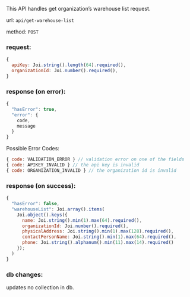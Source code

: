 This API handles get organization’s warehouse list request.

url: `api/get-warehouse-list`

method: `POST`

### request: 
```js
{
  apiKey: Joi.string().length(64).required(),
  organizationId: Joi.number().required(),
}
```

### response (on error):
```js
{
  "hasError": true,
  "error": {
    code,
    message
  }
}
```

Possible Error Codes:
```js
{ code: VALIDATION_ERROR } // validation error on one of the fields
{ code: APIKEY_INVALID } // the api key is invalid
{ code: ORGANIZATION_INVALID } // the organization id is invalid
```

### response (on success):
```js
{
  "hasError": false,
  "warehouseList": Joi.array().items(
    Joi.object().keys({
      name: Joi.string().min(1).max(64).required(),
      organizationId: Joi.number().required(),
      physicalAddress: Joi.string().min(1).max(128).required(),
      contactPersonName: Joi.string().min(1).max(64).required(),
      phone: Joi.string().alphanum().min(11).max(14).required()
    });
  )
}
```

### db changes:
updates no collection in db.